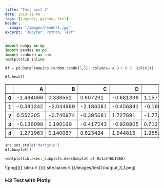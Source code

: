 ```yaml
---
title: "Test post 2"
date: 2018-11-08
tags: [jupyter, python, test]
header:
  image: "/images/header1.jpg"
excerpt: "Jupyter, Python, Test"
---
```


```python
import numpy as np
import pandas as pd
import seaborn as sns
%matplotlib inline
```


```python
df = pd.DataFrame(np.random.randn(5,5), columns='A B C D E'.split())
```


```python
df.head()
```




<div>
<style scoped>
    .dataframe tbody tr th:only-of-type {
        vertical-align: middle;
    }

    .dataframe tbody tr th {
        vertical-align: top;
    }

    .dataframe thead th {
        text-align: right;
    }
</style>
<table border="1" class="dataframe">
  <thead>
    <tr style="text-align: right;">
      <th></th>
      <th>A</th>
      <th>B</th>
      <th>C</th>
      <th>D</th>
      <th>E</th>
    </tr>
  </thead>
  <tbody>
    <tr>
      <th>0</th>
      <td>-1.464066</td>
      <td>0.336552</td>
      <td>0.607291</td>
      <td>-0.681398</td>
      <td>1.157758</td>
    </tr>
    <tr>
      <th>1</th>
      <td>-0.381242</td>
      <td>-2.044989</td>
      <td>-2.186081</td>
      <td>-0.456841</td>
      <td>-0.169559</td>
    </tr>
    <tr>
      <th>2</th>
      <td>0.552305</td>
      <td>-0.740974</td>
      <td>-0.395681</td>
      <td>1.727891</td>
      <td>-1.773343</td>
    </tr>
    <tr>
      <th>3</th>
      <td>-0.136098</td>
      <td>0.190199</td>
      <td>-0.417043</td>
      <td>-0.928805</td>
      <td>0.712748</td>
    </tr>
    <tr>
      <th>4</th>
      <td>-1.271963</td>
      <td>0.140087</td>
      <td>0.623424</td>
      <td>1.944815</td>
      <td>1.255174</td>
    </tr>
  </tbody>
</table>
</div>




```python
sns.set_style("darkgrid")
df.boxplot()
```




    <matplotlib.axes._subplots.AxesSubplot at 0x1a246b1668>



![png]({{ site.url }}{{ site.baseurl }}/images/test2/output_3_1.png)


### H3 Test with Plotly


<script src="https://cdn.plot.ly/plotly-latest.min.js"></script>

<div id="22495cec-ac95-42d5-b3b1-4566a5848585" style="height: 100%; width: 100%;" class="plotly-graph-div"></div><script type="text/javascript">window.PLOTLYENV=window.PLOTLYENV || {};window.PLOTLYENV.BASE_URL="https://plot.ly";Plotly.newPlot("22495cec-ac95-42d5-b3b1-4566a5848585", [{"type": "scatter", "x": [0.0, 0.1111111111111111, 0.2222222222222222, 0.3333333333333333, 0.4444444444444444, 0.5555555555555556, 0.6666666666666666, 0.7777777777777777, 0.8888888888888888, 1.0], "y": [-0.2706323284096669, -0.5368085060076518, -0.3650022122835297, 1.0837185699917664, -1.6123886503326845, 1.3256691068338189, -0.31083903066205104, 0.6951190301897303, -1.624361384686101, 1.852523980751262]}], {}, {"showLink": true, "linkText": "Export to plot.ly"})</script>

<div id="754726a6-d022-4045-9593-1b508715b925" style="height: 525px; width: 100%;" class="plotly-graph-div"></div><script type="text/javascript">require(["plotly"], function(Plotly) { window.PLOTLYENV=window.PLOTLYENV || {};window.PLOTLYENV.BASE_URL="https://plot.ly";Plotly.newPlot("754726a6-d022-4045-9593-1b508715b925", [{"line": {"color": "rgba(255, 153, 51, 1.0)", "dash": "solid", "shape": "linear", "width": 1.3}, "marker": {"size": 10, "symbol": "circle"}, "mode": "markers", "name": "B", "text": "", "x": [-0.45589562778257703, -1.0027316154020864, -0.5907064760135297, -0.7420058183782893, 0.5922500806849077, -1.2173510700831947, 0.2681679543995006, 0.12628049589256374, -0.36474987255905894, -2.150541418265438, 0.6769059117254521, 0.5083896610673145, 0.5925233676932248, -1.297018095100175, -1.2082721040344682, -0.13765383569845108, 1.2762431420193936, -1.7481965994795972, 0.7668237218856117, 0.6127985736940353, -0.4018658364906744, -1.4928736783081742, 1.0678249077682673, -0.03450967536204312, -1.2037402920773832, 2.260830383274915, -0.7672495274068898, 0.9957632897508215, 0.9916041463168701, -0.4062833841281481, 0.24021344767405753, 3.187246090888048, 1.9271993007155908, -0.7161838718733351, -2.5754963287548263, 0.201503431091847, -0.1353585997968537, 0.6969216140345799, -2.217163854838854, 0.5978223242084831, -0.11924229699794245, 0.9019385434976092, -0.8251008250418826, -0.340025238448667, -0.4211507185662395, -0.46933738628709654, 0.18018404639447833, -0.901374309283595, 0.5359398684667548, -0.9771033621222754, 1.4465359585609137, 0.1714505276222519, 2.1100445781746653, -0.20548956401909915, -1.714562167979671, 2.5286142551034203, -0.6672373754399017, 0.6473008201131588, 0.6821942250231379, -1.7442261878381016, -0.037726799106000894, 0.08424236792848415, -0.41300638834686243, -0.941848682960146, -1.428685524303841, -1.1068496174771743, 0.6951543044999521, -0.9714825305316663, 0.16387918921780487, 1.1604461579814662, -1.237014028859124, 1.1511011291930433, -1.368024446784955, 0.6420602582242104, -0.5171813043170265, -0.8606382463426107, -1.3467841033926629, -0.6692856581594231, 0.5580045216926696, 0.3311279467349269, 0.8767288000724145, -2.462269506322183, 1.3494890059319469, -0.6887404412650652, 0.2390302608941579, -2.1743028712451022, 1.2171714831376208, -0.9997089848172757, -0.03470903609051487, 0.7604483297478462, 1.5573046360673877, 0.537038228315404, 0.9950923709140019, -0.421659213059991, -0.829416525193364, -0.34860504311075646, 0.23180622795952968, -0.43963809929908426, -0.07390525485149503, 2.3418957833705645], "y": [1.4641331782905895, -1.1771178452078317, -0.7029527074117358, 2.6525653651644574, -1.8246659424073137, 0.2787035782285434, -0.3120314813320483, -1.1418469209428632, 0.8590608528064368, 1.0243166567839972, -0.05577676767893497, 0.8116673932699389, 0.3183754498429473, -0.8192211835430079, -1.3272004903592403, -0.6509635732235097, 0.25424527090220744, 1.9175461666707148, -0.9146800377568539, -0.3056987365706981, 0.4652742146086115, 1.40064120474215, 2.2272439563361837, 1.2835530300298512, -0.9666879938507601, 1.143515782309993, -0.20275302236927817, 0.602027574102557, 1.7317468865851022, 1.2760826996892989, 0.5941174840238509, 0.2459837482652557, 1.72172024280655, -0.5160247681523507, 0.6265982873263143, -0.2303273387116366, -0.2962503909950728, -0.2467270136031957, 0.3184165164057703, 0.2259743153689406, 0.16553629832526195, 0.7248418755300358, -0.9110632402211587, -1.484526088927619, 0.5530467367611667, -1.5413290684112901, -0.6966023217127716, 0.3631873021552201, 0.26277623079884005, 1.442407920448669, -2.0125870175843628, -0.5307965511035282, -1.1186129343996496, -1.2400876100613851, 0.6849167747308229, -1.3228373765043857, -0.8760366566255403, -1.5082204501236895, -0.3342397115006462, 0.5549190865303798, 0.9847162404833195, 1.2629292700835826, -0.51514327398689, 2.1802607057924313, -0.6722803770422516, -0.49296986644518553, -0.7360510113666583, -0.3754180116451408, 0.3256068679381965, -0.11821428373223167, -0.38844784123956744, -0.9339636596467654, -0.4518879687711141, 0.5656548609676524, 0.3973056091423354, -0.26561540998256017, 0.6583508979063082, -0.531582112826768, -0.20673068884745976, -0.97760799841498, 1.2847182331508176, 1.2630333389014083, -1.6481101737506623, -0.36313443074961704, 0.7347685003752747, -0.9887149124904019, 1.0905993331185626, -1.5466741024332107, 0.7307350002458322, -0.9552559476686352, 0.2872305914845971, 1.1476846153421272, -0.9430143912228822, -0.38436884019089673, -0.02619763190834965, 1.9279546883277685, 0.0335534164262886, -0.0980999534513291, 0.5012999531944498, -0.8431927725650732], "type": "scatter", "uid": "938d7bcf-0a7b-4a9e-8830-c22f8a087293"}], {"legend": {"bgcolor": "#F5F6F9", "font": {"color": "#4D5663"}}, "paper_bgcolor": "#F5F6F9", "plot_bgcolor": "#F5F6F9", "titlefont": {"color": "#4D5663"}, "xaxis": {"gridcolor": "#E1E5ED", "showgrid": true, "tickfont": {"color": "#4D5663"}, "title": "", "titlefont": {"color": "#4D5663"}, "zerolinecolor": "#E1E5ED"}, "yaxis": {"gridcolor": "#E1E5ED", "showgrid": true, "tickfont": {"color": "#4D5663"}, "title": "", "titlefont": {"color": "#4D5663"}, "zerolinecolor": "#E1E5ED"}}, {"showLink": true, "linkText": "Export to plot.ly"})});</script><script type="text/javascript">window.addEventListener("resize", function(){Plotly.Plots.resize(document.getElementById("754726a6-d022-4045-9593-1b508715b925"));});</script>
